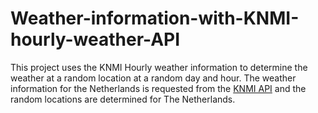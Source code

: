 # Weather-information-with-KNMI-hourly-weather-API
This project uses the KNMI Hourly weather information to determine the weather at a random location at a random day and hour. The weather information for the Netherlands is requested from the [KNMI API](https://www.knmi.nl/kennis-en-datacentrum/achtergrond/data-ophalen-vanuit-een-script) and the random locations are determined for The Netherlands.
